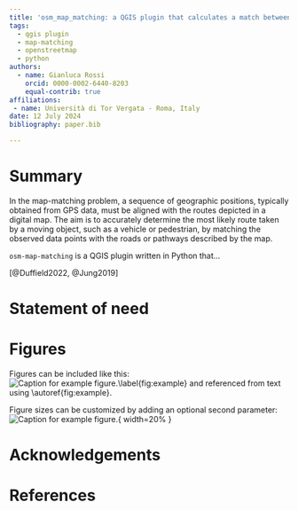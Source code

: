 ```yaml
---
title: 'osm_map_matching: a QGIS plugin that calculates a match between a vector of points and OSM highways'
tags:
  - qgis plugin
  - map-matching
  - openstreetmap
  - python
authors:
  - name: Gianluca Rossi
    orcid: 0000-0002-6440-8203
    equal-contrib: true
affiliations:
 - name: Università di Tor Vergata - Roma, Italy
date: 12 July 2024
bibliography: paper.bib

---
```


# Summary

In the map-matching problem, a sequence of geographic positions, typically obtained from GPS data, must be aligned with the routes depicted in a digital map. The aim is to accurately determine the most likely route taken by a moving object, such as a vehicle or pedestrian, by matching the observed data points with the roads or pathways described by the map.

`osm-map-matching` is a QGIS plugin written in Python that...

[@Duffield2022, @Jung2019]

# Statement of need



# Figures

Figures can be included like this:
![Caption for example figure.\label{fig:example}](figure.png)
and referenced from text using \autoref{fig:example}.

Figure sizes can be customized by adding an optional second parameter:
![Caption for example figure.](figure.png){ width=20% }

# Acknowledgements


# References
